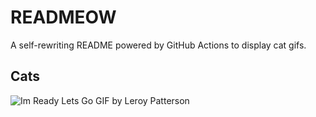 # READMEOW

A self-rewriting README powered by GitHub Actions to display cat gifs.

## Cats

![Im Ready Lets Go GIF by Leroy Patterson](https://media1.giphy.com/media/CjmvTCZf2U3p09Cn0h/200.gif?cid=9acd02da7lmp5g7asudm0h8j8k86bli83re5mgtlolzwflsx&ep=v1_gifs_search&rid=200.gif&ct=g)
